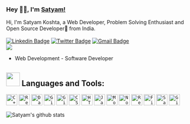 ### Hey 👋🏽, I'm [Satyam!](https://windtalker.netlify.app/) 

Hi, I'm Satyam Koshta, a Web Developer, Problem Solving Enthusiast and Open Source Developer🚀 from India. <br> <br> 
[![Linkedin Badge](https://img.shields.io/badge/-SatyamKoshta-blue?style=social&logo=Linkedin&logoColor=blue&link=https://www.linkedin.com/in/satyamkoshta340)](https://www.linkedin.com/in/satyamkoshta340/)
[![Twitter Badge](https://img.shields.io/badge/-@KoshtaSatyam-1ca0f1?style=social&logo=twitter&logoColor=blue&link=https://twitter.com/KoshtaSatyam)](https://twitter.com/KoshtaSatyam) 
[![Gmail Badge](https://img.shields.io/badge/-GMail-c14438?style=social&logo=Gmail&logoColor=red&link=mailto:satyamkoshta340@gmail.com)](mailto:satyamkoshta340@gmail.com)
<br />
![](https://visitor-badge.glitch.me/badge?page_id=satyamkoshta340.satyamkoshta340)  <br> 
<!--
**satyamkoshta340/satyamkoshta340** is a ✨ _special_ ✨ repository because its `README.md` (this file) appears on your GitHub profile.
--> 


- Web Development - Software Developer


## <img src="https://media.giphy.com/media/QssGEmpkyEOhBCb7e1/giphy.gif" width="37px">  Languages and Tools:

<code><img width="30px" src="https://img.icons8.com/color/4x/c-plus-plus-logo.png" title="C++"/></code>
<code><img width="30px" src="https://img.icons8.com/plasticine/100/000000/react.png" title="React"/></code>
<code><img width="30px" src="https://img.icons8.com/dusk/64/000000/database-restore.png" title="Database"/></code>
<code><img width="30px" src="https://img.icons8.com/fluent/8x/github.png" title="GitHub"/></code>
<code><img width="30px" src="https://img.icons8.com/color/2x/git.png" title="Git"/></code>
<code><img width="30px" src="https://img.icons8.com/color/48/000000/css3.png" title="CSS"/></code>
<code><img width="30px" src="https://img.icons8.com/color/48/000000/html-5.png" title="HTML"/></code>
<code><img width="30px" src="https://img.icons8.com/color/48/000000/javascript--v1.png" title="Javascript"/></code>
<code><img width="30px" src="https://img.icons8.com/color/8x/000000/mongodb.png" title="MongoDB"/></code>
<code><img width="30px" src="https://img.icons8.com/color/8x/000000/nodejs.png" title="Nodejs"/></code>
<code><img width="30px" src="https://img.icons8.com/color/8x/000000/redux.png" title="Redux"/></code>
<code><img width="30px" src="https://img.icons8.com/color/8x/000000/firebase.png" title="Firebase"/></code>
<code><img width="30px" src="https://img.icons8.com/color/8x/000000/sass.png" title="Sass"/></code>
<code><img width="30px" src="https://img.icons8.com/color/8x/000000/gitlab.png" title="GitLab"/></code>

![Satyam's github stats](https://github-readme-stats.vercel.app/api?username=satyamkoshta340&show_icons=true&hide_border=true)


<!--
**satyamkoshta340/satyamkoshta340** is a ✨ _special_ ✨ repository because its `README.md` (this file) appears on your GitHub profile.

Here are some ideas to get you started:

- 🔭 I’m currently working on ...
- 🌱 I’m currently learning ...
- 👯 I’m looking to collaborate on ...
- 🤔 I’m looking for help with ...
- 💬 Ask me about ...
- 📫 How to reach me: ...
- 😄 Pronouns: ...
- ⚡ Fun fact: ...
-->
